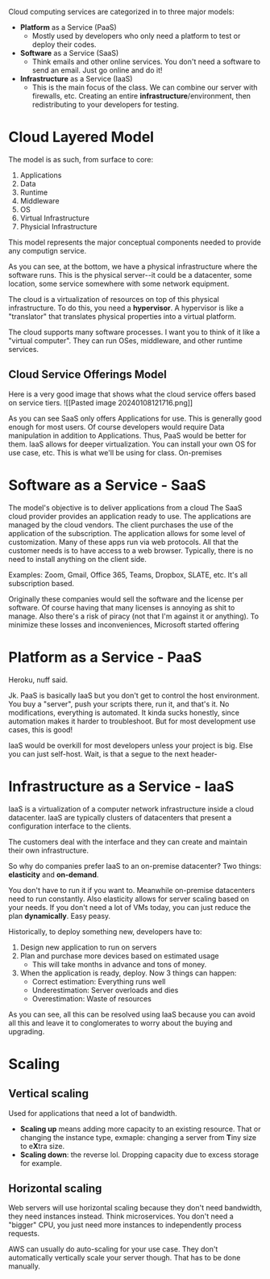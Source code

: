 Cloud computing services are categorized in to three major models:
- **Platform** as a Service (PaaS)
	- Mostly used by developers who only need a platform to test or deploy their codes. 
- **Software** as a Service (SaaS)
	- Think emails and other online services. You don't need a software to send an email. Just go online and do it!
- **Infrastructure** as a Service (IaaS)
	- This is the main focus of the class. We can combine our server with firewalls, etc. Creating an entire **infrastructure**/environment, then redistributing to your developers for testing.

# Cloud Layered Model
The model is as such, from surface to core:
1. Applications
2. Data
3. Runtime
4. Middleware
5. OS
6. Virtual Infrastructure
7. Physicial Infrastructure

This model represents the major conceptual components needed to provide any computign service.

As you can see, at the bottom, we have a physical infrastructure where the software runs. This is the physical server--it could be a datacenter, some location, some service somewhere with some network equipment.

The cloud is a virtualization of resources on top of this physical infrastructure. To do this, you need a **hypervisor**. A hypervisor is like a "translator" that translates physical properties into a virtual platform.

The cloud supports many software processes. I want you to think of it like a "virtual computer". They can run OSes, middleware, and other runtime services.

## Cloud Service Offerings Model
Here is a very good image that shows what the cloud service offers based on service tiers.
![[Pasted image 20240108121716.png]]

As you can see SaaS only offers Applications for use. This is generally good enough for most users. 
Of course developers would require Data manipulation in addition to Applications. Thus, PaaS would be better for them.
IaaS allows for deeper virtualization. You can install your own OS for use case, etc. This is what we'll be using for class.
On-premises

# Software as a Service - SaaS
The model's objective is to deliver applications from a cloud
The SaaS cloud provider provides an application ready to use.
The applications are managed by the cloud vendors.
The client purchases the use of the application of the subscription.
The application allows for some level of customization.
Many of these apps run via web protocols. All that the customer needs is to have access to a web browser.
Typically, there is no need to install anything on the client side.

Examples: Zoom, Gmail, Office 365, Teams, Dropbox, SLATE, etc. It's all subscription based.

Originally these companies would sell the software and the license per software. Of course having that many licenses is annoying as shit to manage. Also there's a risk of piracy (not that I'm against it or anything). To minimize these losses and inconveniences, Microsoft started offering

# Platform as a Service - PaaS
Heroku, nuff said.

Jk. PaaS is basically IaaS but you don't get to control the host environment. You buy a "server", push your scripts there, run it, and that's it. No modifications, everything is automated. It kinda sucks honestly, since automation makes it harder to troubleshoot. But for most development use cases, this is good!

IaaS would be overkill for most developers unless your project is big. Else you can just self-host. Wait, is that a segue to the next header-

# Infrastructure as a Service - IaaS
IaaS is a virtualization of a computer network infrastructure inside a cloud datacenter. IaaS are typically clusters of datacenters that present a configuration interface to the clients.

The customers deal with the interface and they can create and maintain their own infrastructure.

So why do companies prefer IaaS to an on-premise datacenter? Two things: **elasticity** and **on-demand**. 

You don't have to run it if you want to. Meanwhile on-premise datacenters need to run constantly. Also elasticity allows for server scaling based on your needs. If you don't need a lot of VMs today, you can just reduce the plan **dynamically**. Easy peasy.

Historically, to deploy something new, developers have to:
1. Design new application to run on servers
2. Plan and purchase more devices based on estimated usage
	- This will take months in advance and tons of money.
3. When the application is ready, deploy. Now 3 things can happen:
	- Correct estimation: Everything runs well
	- Underestimation: Server overloads and dies
	- Overestimation: Waste of resources

As you can see, all this can be resolved using IaaS because you can avoid all this and leave it to conglomerates to worry about the buying and upgrading.
# Scaling
## Vertical scaling
Used for applications that need a lot of bandwidth. 
- **Scaling up** means adding more capacity to an existing resource. That or changing the instance type, exmaple: changing a server from **T**iny size to e**X**tra size.
- **Scaling down**: the reverse lol. Dropping capacity due to excess storage for example.
## Horizontal scaling
Web servers will use horizontal scaling because they don't need bandwidth, they need instances instead. Think microservices. You don't need a "bigger" CPU, you just need more instances to independently process requests.

AWS can usually do auto-scaling for your use case. They don't automatically vertically scale your server though. That has to be done manually.
